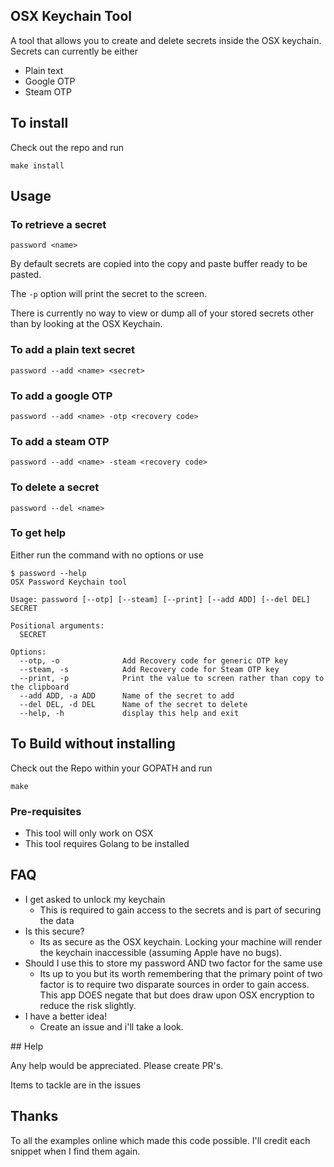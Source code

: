 ## OSX Keychain Tool

A tool that allows you to create and delete secrets inside the OSX keychain.
Secrets can currently be either

   * Plain text
   * Google OTP
   * Steam OTP

## To install

Check out the repo and run

```
make install
```

## Usage

### To retrieve a secret

```
password <name>
```

By default secrets are copied into the copy and paste buffer ready to be pasted.

The ```-p``` option will print the secret to the screen.

There is currently no way to view or dump all of your stored secrets other than by looking at the OSX Keychain.

### To add a plain text secret 

```
password --add <name> <secret>
```

### To add a google OTP

```
password --add <name> -otp <recovery code>
```

### To add a steam OTP

```
password --add <name> -steam <recovery code>
```

### To delete a secret

```
password --del <name>
```

### To get help
Either run the command with no options or use

```
$ password --help
OSX Password Keychain tool

Usage: password [--otp] [--steam] [--print] [--add ADD] [--del DEL] SECRET

Positional arguments:
  SECRET

Options:
  --otp, -o              Add Recovery code for generic OTP key
  --steam, -s            Add Recovery code for Steam OTP key
  --print, -p            Print the value to screen rather than copy to the clipboard
  --add ADD, -a ADD      Name of the secret to add
  --del DEL, -d DEL      Name of the secret to delete
  --help, -h             display this help and exit
```

## To Build without installing

Check out the Repo within your GOPATH and run

```
make
```

### Pre-requisites

   * This tool will only work on OSX
   * This tool requires Golang to be installed

## FAQ

   * I get asked to unlock my keychain
      * This is required to gain access to the secrets and is part of securing the data
   * Is this secure?
      * Its as secure as the OSX keychain. Locking your machine will render the keychain inaccessible (assuming Apple have no bugs).
   * Should I use this to store my password AND two factor for the same use
      * Its up to you but its worth remembering that the primary point of two factor is to require two disparate sources in order to gain access. This app DOES negate that but does draw upon OSX encryption to reduce the risk slightly.
   * I have a better idea!
      * Create an issue and i'll take a look.

## Help

Any help would be appreciated. Please create PR's.

Items to tackle are in the issues

## Thanks

To all the examples online which made this code possible. I'll credit each snippet when I find them again.

